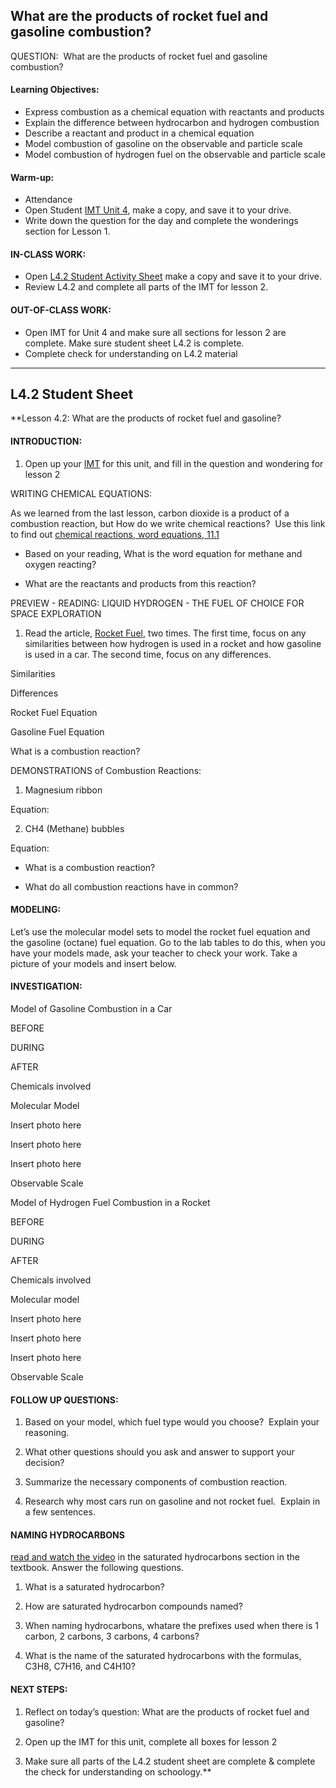 ## What are the products of rocket fuel and gasoline combustion?

 QUESTION:  What are the products of rocket fuel and gasoline combustion? 

#### Learning Objectives:

-   Express combustion as a chemical equation with reactants and products
-   Explain the difference between hydrocarbon and hydrogen combustion
-   Describe a reactant and product in a chemical equation
-   Model combustion of gasoline on the observable and particle scale
-   Model combustion of hydrogen fuel on the observable and particle scale

#### Warm-up: 

-   Attendance 
-   Open Student [IMT Unit 4](https://docs.google.com/document/d/1oOD0KgRfL3Oq5ahvuiWuf3WLjWakWEk3/edit?usp=sharing&ouid=102689172288523539314&rtpof=true&sd=true), make a copy, and save it to your drive. 
-   Write down the question for the day and complete the wonderings section for Lesson 1.  

#### IN-CLASS WORK:

-   Open [L4.2 Student Activity Sheet](https://docs.google.com/document/d/1IjH5djBoGQ0-EzmF6kxRhdYXvRie7rvF/edit?usp=sharing&ouid=111581771020805598569&rtpof=true&sd=true) make a copy and save it to your drive. 
-   Review L4.2 and complete all parts of the IMT for lesson 2.

#### OUT-OF-CLASS WORK:

-   Open IMT for Unit 4 and make sure all sections for lesson 2 are complete. Make sure student sheet L4.2 is complete.
-   Complete check for understanding on L4.2 material

---
## L4.2 Student Sheet

**Lesson 4.2: What are the products of rocket fuel and gasoline?

  

#### INTRODUCTION:

1.  Open up your [IMT](https://docs.google.com/document/d/1oOD0KgRfL3Oq5ahvuiWuf3WLjWakWEk3/edit?usp=sharing&ouid=101610972662753304413&rtpof=true&sd=true) for this unit, and fill in the question and wondering for lesson 2
    

  

WRITING CHEMICAL EQUATIONS: 

As we learned from the last lesson, carbon dioxide is a product of a combustion reaction, but How do we write chemical reactions?  Use this link to find out [chemical reactions, word equations, 11.1](https://flexbooks.ck12.org/cbook/ck-12-chemistry-flexbook-2.0/section/11.1/primary/lesson/word-equations-chem/) 

  

-   Based on your reading, What is the word equation for methane and oxygen reacting? 
    

  
  

-   What are the reactants and products from this reaction? 
    

  

PREVIEW - READING: LIQUID HYDROGEN - THE FUEL OF CHOICE FOR SPACE EXPLORATION

1.  Read the article, [Rocket Fuel](https://docs.google.com/document/d/1V10nTReeSfqYctfqBq6j10MACHyxtSkwR3mEY8jgrg4/edit?usp=sharing), two times. The first time, focus on any similarities between how hydrogen is used in a rocket and how gasoline is used in a car. The second time, focus on any differences. 
    

Similarities 

Differences 

  
  
  
  
  
  
  
  
  
  
  
  
  

  

  

Rocket Fuel Equation

  
  

Gasoline Fuel Equation

  
  

What is a combustion reaction?

  
  
  

DEMONSTRATIONS of Combustion Reactions:

  

1.  Magnesium ribbon
    

  

Equation:

  

2.  CH4 (Methane) bubbles
    

  

Equation:

  

-   What is a combustion reaction?  
    

  
  

-   What do all combustion reactions have in common?
    

  
  

#### MODELING:

Let’s use the molecular model sets to model the rocket fuel equation and the gasoline (octane) fuel equation. Go to the lab tables to do this, when you have your models made, ask your teacher to check your work. Take a picture of your models and insert below. 

  

#### INVESTIGATION: 

  

Model of Gasoline Combustion in a Car

  

BEFORE

DURING 

AFTER 

Chemicals involved

  

  

  

Molecular Model 

  

Insert photo here

Insert photo here

Insert photo here

Observable Scale

  

  

  

Model of Hydrogen Fuel Combustion in a Rocket

  

BEFORE

DURING 

AFTER 

Chemicals involved

  

  

  

Molecular model

Insert photo here

Insert photo here

Insert photo here

Observable Scale

  

  

  

  
  

#### FOLLOW UP QUESTIONS:

  

1.  Based on your model, which fuel type would you choose?  Explain your reasoning.
    

  

2.  What other questions should you ask and answer to support your decision?
    

  

3.  Summarize the necessary components of combustion reaction.
    

  

4.  Research why most cars run on gasoline and not rocket fuel.  Explain in a few sentences.  
    

  
  

#### NAMING HYDROCARBONS 
[read and watch the video](https://flexbooks.ck12.org/cbook/cbse-chemistry-class-10/section/4.4/primary/lesson/saturated-hydrocarbon/) in the saturated hydrocarbons section in the textbook. Answer the following questions.

1.  What is a saturated hydrocarbon?
    
2.  How are saturated hydrocarbon compounds named?
    
3.  When naming hydrocarbons, whatare the prefixes used when there is 1 carbon, 2 carbons, 3 carbons, 4 carbons?
    
4.  What is the name of the saturated hydrocarbons with the formulas, C3H8, C7H16, and C4H10?
    

  

#### NEXT STEPS:

1.  Reflect on today’s question: What are the products of rocket fuel and gasoline?
    
2.  Open up the IMT for this unit, complete all boxes for lesson 2
    
3.  Make sure all parts of the L4.2 student sheet are complete & complete the check for understanding on schoology.**